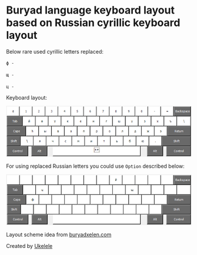 # Buryad language keyboard layout based on Russian cyrillic keyboard layout

Below rare used cyrillic letters replaced:

    ф - 

    щ - 

    ц - 

Keyboard layout:

![layoyt](assets/1.png)

For using replaced Russian letters you could use `Option` described below:

![layoyt](assets/2.png)

Layout scheme idea from [buryadxelen.com](https://buryadxelen.com/)

Created by [Ukelele](https://software.sil.org/ukelele/)
